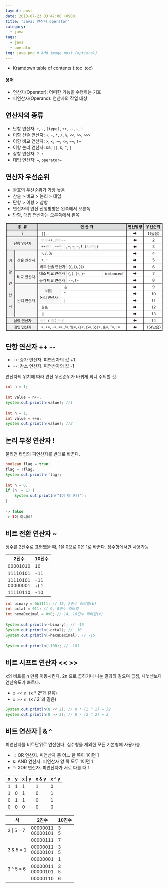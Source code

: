 ```yaml
---
layout: post
date: 2013-07-23 03:47:00 +0900
title: 'Java: 연산자 operator'
category:
  - java
tags:
  - java
  - operator
img: java.png # Add image post (optional)  
---
```


* Kramdown table of contents
{:toc .toc}

#### 용어

- 연산자(Operator): 어떠한 기능을 수행하는 기호
- 피연산자(Operand): 연산자의 작업 대상

## 연산자의 종류

- 단항 연산자: `+`, `-`, `(type)`, `++`, `--`, `~`, `!`
- 이항 산술 연산자: `+`, `-`, `*`, `/`, `%`, `<<`, `>>`, `>>>`
- 이항 비교 연산자: `>`, `<`, `>=`, `<=`, `==`, `!=`
- 이항 논리 연산자: `&&`, `||`, `&`, `^`, `|`
- 삼항 연산자: `? :`
- 대입 연산자: `=`, `operator=`

## 연산자 우선순위

- 괄호의 우선순위가 가장 높음
- 산술 > 비교 > 논리 > 대입
- 단항 > 이항 > 삼항
- 연산자의 연산 진행방향은 왼쪽에서 오른쪽
- 단항, 대입 연산자는 오른쪽에서 왼쪽

![](/images/java-operator-1.png)

## 단항 연산자 ++ --

- `++`: 증가 연산자. 피연산자의 값 +1
- `--`: 감소 연산자. 피연산자의 값 -1

연산자의 위치에 따라 연산 우선순위가 바뀌게 되니 주의할 것.

```java
int n = 1;

int value = n++;
System.out.println(value); //1

int n = 1;
int value = ++n;
System.out.println(value); //2
```

## 논리 부정 연산자 !

불리언 타입의 피연산자를 반대로 바꾼다.

```java
boolean flag = true;
flag = !flag;
System.out.println(flag);

int n = 0;
if (n != 1) {
    System.out.println("1이 아니네?");
}

-> false
-> 1이 아니네?
```

## 비트 전환 연산자 ~

정수를 2진수로 표현했을 때, 1을 0으로 0은 1로 바꾼다. 정수형에서만 사용가능

|  2진수           |  10진수 |
|------------------|---------|
| 00001010         | 10      |
| 11110101         | -11     |
| 11110101<br>00000001 | -11<br>+) 1 |
| 11110110         | -10     |

```java
int binary = 0b1111; // 15, 2진수 리터럴(b)
int octal = 011; // 9, 8진수 리터럴
int hexaDecimal = 0xE; // 14, 16진수 리터럴(x)

System.out.println(~binary); // -16
System.out.println(~octal); // -10
System.out.println(~hexaDecimal); // -15

System.out.println(~100); // -101
```

## 비트 시프트 연산자 << >>

x의 비트를 n 만큼 이동시킨다. 2n 으로 곱하거나 나눈 결과와 같으며 곱셈, 나눗셈보다 연산속도가 빠르다.

- `x << n`: (x * 2ⁿ과 같음)
- `x >> n`: (x / 2ⁿ과 같음)

```java
System.out.println(8 << 2); // 8 * (2 ^ 2) = 32
System.out.println(8 >> 2); // 8 / (2 ^ 2) = 2
```

## 비트 연산자 | & ^

피연산자를 비트단위로 연산한다. 실수형을 제외한 모든 기본형에 사용가능

- `|`: OR 연산자. 피연산자 중 어느 한 쪽이 1이면 1
- `&`: AND 연산자. 피연산자 양 쪽 모두 1이면 1
- `^`: XOR 연산자. 피연산자가 서로 다를 때 1

| x | y | x \| y | x & y | x ^ y |
|---|---|-------|-------|-------|
| 1 | 1 | 1     | 1     | 0     |
| 1 | 0 | 1     | 0     | 1     |
| 0 | 1 | 1     | 0     | 1     |
| 0 | 0 | 0     | 0     | 0     |

| 식              | 2진수                          | 10진수 |
|-----------------|--------------------------------|--------|
| 3 \| 5 = 7       | 00000011<br>00000101 | 3<br>5     |
|                  |00000111 | 7                              |
| 3 & 5 = 1       | 00000011<br>00000101 | 3<br>5     |
|                 | 00000001 | 1                              |
| 3 ^ 5 = 6       | 00000011<br>00000101 | 3<br>5     |
|                 | 00000110 | 6                              |
